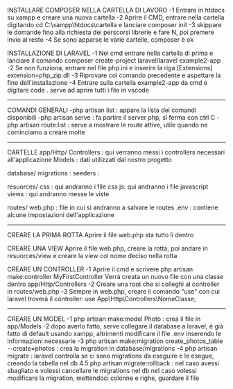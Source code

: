 INSTALLARE COMPOSER NELLA CARTELLA DI LAVORO
-1 Entrare in htdocs su xampp e creare una nuova cartella
-2 Aprire il CMD, entrare nella cartella digitando cd C:\xampp\htdocs\cartella e lanciare composer init
-3 skippare le domande fino alla richiesta dei perscorsi librerie e fare N, poi premere invio al resto
-4 Se sono apparse le varie cartelle, composer è ok

INSTALLAZIONE DI LARAVEL
-1 Nel cmd entrare nella cartella di prima e lanciare il comando composer create-project laravel/laravel example2-app
-2 Se non funziona, entrare nel file php.ini e inserire la riga
[Extensions]
extension=php_zip.dll
-3 Riprovare col comando precedente e aspettare la fine dell'installazione
-4 Entrare sulla cartella example2-app da cmd e digitare code .   serve ad aprire tutti i file in vscode

---------------------------------------------------------------------------------------------------------------------------

COMANDI GENERALI
-php artisan list : appare la lista dei comandi disponibili
-php artisan serve : fa partire il server php, si ferma con ctrl C
-php artisan route:list : serve a mostrare le route attive, utile quando ne cominciamo a creare molte

---------------------------------------------------------------------------------------------------------------------------

CARTELLE
app/Http/
Controllers : qui verranno messi i controllers necessari all'applicazione
Models : dati utilizzati dal nostro progetto

database/
migrations :
seeders :

resuorces/
css : qui andranno i file css
js: qui andranno i file javascript
views : qui andranno messe le viste

routes/
web.php : file in cui si andranno a salvare le routes
.env : contiene alcune impostazioni dell'applicazione

---------------------------------------------------------------------------------------------------------------------------

CREARE LA PRIMA ROTTA
Aprire il file web.php sta tutto lì dentro

CREARE UNA VIEW 
Aprire il file web.php, creare la rotta, poi andare in resuorces/view e creare la view col nome deciso nella rotta

CREARE UN CONTROLLER
-1 Aprire il cmd e scrivere php artisan make:controller MyFirstController
Verrà creata un nuovo file con una classe dentro app/Http/Controllers
-2 Creare una root che si colleghi al controller in routes/web.php
-3 Sempre in web.php, creare il comando "use" con cui laravel troverà il controller:
use App\Http\Controllers\NomeClasse;

---------------------------------------------------------------------------------------------------------------------------

CREARE UN MODEL
-1 php artisan make:model Photo : crea il file in app/Models
-2 dopo averlo fatto, serve collegare il database a laravel, è già fatto di default usando xampp, altrimenti modificare il file .env inserendo le informazioni necessarie
-3 php artisan make:migration create_photos_table --create=photos : crea la migration in database/migrations
-4 php artisan migrate : laravel controlla se ci sono migrations da eseguire e le esegue, creando la tabella nel db
4.5 php artisan migrate:rollback : nel caso avessi sbagliato e volessi cancellare le migrations nel db
nel caso volessi modificare la migration, mettendoci colonne e righe, guardare il file



